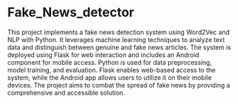 # Fake_News_detector

This project implements a fake news detection system using Word2Vec and NLP with Python. It leverages machine learning techniques to analyze text data and distinguish between genuine and fake news articles. The system is deployed using Flask for web interaction and includes an Android component for mobile access. Python is used for data preprocessing, model training, and evaluation. Flask enables web-based access to the system, while the Android app allows users to utilize it on their mobile devices. The project aims to combat the spread of fake news by providing a comprehensive and accessible solution.
